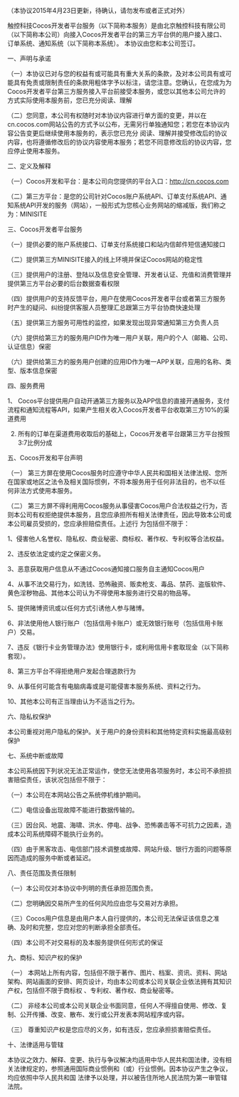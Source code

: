（本协议2015年4月23日更新，待确认，请勿发布或者正式对外）

触控科技Cocos开发者平台服务（以下简称本服务）是由北京触控科技有限公司（以下简称本公司）向接入Cocos开发者平台的第三方平台供的用户接入接口、订单系统、通知系统（以下简称本系统）。 本协议由您和本公司签订。

一、声明与承诺

（一）本协议已对与您的权益有或可能具有重大关系的条款，及对本公司具有或可能具有免责或限制责任的条款用粗体字予以标注，请您注意。您确认，在您成为为Cocos开发者平台第三方服务接入平台前接受本服务，或您以其他本公司允许的方式实际使用本服务前，您已充分阅读、理解

（二）您同意，本公司有权随时对本协议内容进行单方面的变更，并以在cn.cocos.com网站公告的方式予以公布，无需另行单独通知您；若您在本协议内容公告变更后继续使用本服务的，表示您已充分 阅读、理解并接受修改后的协议内容，也将遵循修改后的协议内容使用本服务；若您不同意修改后的协议内容，您应停止使用本服务。

二、定义及解释

（一）Cocos开发和平台：是本公司向您提供的平台入口：http://cn.cocos.com

（二）第三方平台：是您的公司针对Cocos账户系统API、订单支付系统API、通知系统API开发的服务（网站），一般形式为您核心业务网站的缩减版，我们称之为：MINISITE

三、Cocos开发者平台服务

（一）提供必要的账户系统接口、订单支付系统接口和站内信邮件短信通知接口

（二）提供第三方MINISITE接入的线上环境并保证Cocos网站的稳定性

（三）提供用户的注册、登陆以及信息安全管理、开发者认证、充值和消费管理并提供第三方平台必要的后台数据查看权限

（四）提供用户的支持反馈平台，用户在使用Cocos开发者平台或者第三方服务时产生的疑问、纠纷提供客服人员整理汇总跟第三方平台协商快速处理

（五）提供第三方服务可用性的监控，如果发现出现异常通知第三方负责人员

（六）提供给第三方的服务用户ID作为唯一用户关联，用户的个人（邮箱、公司、认证信息）保密

（六）提供给第三方的服务用户创建的应用ID作为唯一APP关联，应用的名称、类型、版本信息保密


四、服务费用

1、 Cocos平台提供用户自动开通第三方服务以及APP信息的直接开通服务，支付流程和通知流程等API，如果产生相关收入Cocos开发者平台收取第三方10%的渠道费用

2.  所有的订单在渠道费用收取后的基础上，Cocos开发者平台跟第三方平台按照3:7比例分成

五、Cocos开发和平台声明

（一） 第三方屏在使用Cocos服务时应遵守中华人民共和国相关法律法规、您所在国家或地区之法令及相关国际惯例，不将本服务用于任何非法目的，也不以任 何非法方式使用本服务。

（二） 第三方屏不得利用用Cocos服务从事侵害Cocos用户合法权益之行为，否则本公司有权拒绝提供本服务，且您应承担所有相关法律责任，因此导致本公司或本公司雇员受损的，您应承担赔偿责任。上述行 为包括但不限于：

1、侵害他人名誉权、隐私权、商业秘密、商标权、著作权、专利权等合法权益。

2、违反依法定或约定之保密义务。

3、恶意获取用户信息从不通过Cocos通知接口服务自主通知Cocos用户

4、从事不法交易行为，如洗钱、恐怖融资、贩卖枪支、毒品、禁药、盗版软件、黄色淫秽物品、其他本公司认为不得使用本服务进行交易的物品等。

5、提供赌博资讯或以任何方式引诱他人参与赌博。

6、非法使用他人银行账户（包括信用卡账户）或无效银行账号（包括信用卡账户）交易。

7、违反《银行卡业务管理办法》使用银行卡，或利用信用卡套取现金（以下简称套现）。

8、第三方平台不得拒绝用户发起合理退款行为

9、从事任何可能含有电脑病毒或是可能侵害本服务系统、资料之行为。

10、其他本公司有正当理由认为不适当之行为。


六、隐私权保护

本公司重视对用户隐私的保护。关于用户的身份资料和其他特定资料实施最高级别保护

七、系统中断或故障

本公司系统因下列状况无法正常运作，使您无法使用各项服务时，本公司不承担损害赔偿责任，该状况包括但不限于：

（一）本公司在本网站公告之系统停机维护期间。

（二）电信设备出现故障不能进行数据传输的。

（三）因台风、地震、海啸、洪水、停电、战争、恐怖袭击等不可抗力之因素，造成本公司系统障碍不能执行业务的。

（四）由于黑客攻击、电信部门技术调整或故障、网站升级、银行方面的问题等原因而造成的服务中断或者延迟。

八、责任范围及责任限制

（一）本公司仅对本协议中列明的责任承担范围负责。

（二）您明确因交易所产生的任何风险应由您与交易对方承担。

（三）Cocos用户信息是由用户本人自行提供的，本公司无法保证该信息之准确、及时和完整，您应对您的判断承担全部责任。

（四）本公司不对交易标的及本服务提供任何形式的保证

九、商标、知识产权的保护

（一） 本网站上所有内容，包括但不限于著作、图片、档案、资讯、资料、网站架构、网站画面的安排、网页设计，均由本公司或本公司关联企业依法拥有其知识产权，包括但不限于商标权 、专利权、著作权、商业秘密等。

（二） 非经本公司或本公司关联企业书面同意，任何人不得擅自使用、修改、复制、公开传播、改变、散布、发行或公开发表本网站程序或内容。

（三） 尊重知识产权是您应尽的义务，如有违反，您应承担损害赔偿责任。

十、法律适用与管辖

本协议之效力、解释、变更、执行与争议解决均适用中华人民共和国法律，没有相关法律规定的，参照通用国际商业惯例和（或）行业惯例。因本协议产生之争议，均应依照中华人民共和国 法律予以处理，并以被告住所地人民法院为第一审管辖法院。
